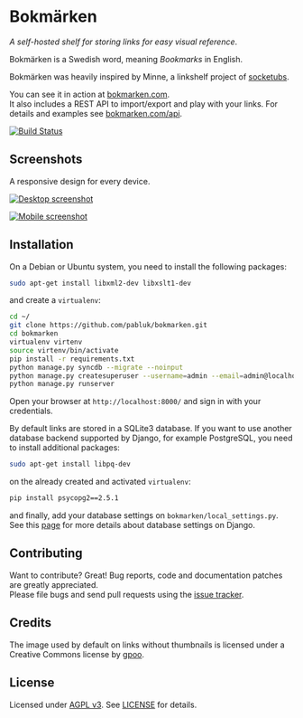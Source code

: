Bokmärken
=========

_A self-hosted shelf for storing links for easy visual reference_.

Bokmärken is a Swedish word, meaning _Bookmarks_ in English.

Bokmärken was heavily inspired by Minne, a linkshelf project of [socketubs](https://github.com/socketubs).

You can see it in action at [bokmarken.com](http://bokmarken.com/).  
It also includes a REST API to import/export and play with your links. For details and examples see [bokmarken.com/api](http://bokmarken.com/api/).

[![Build Status](https://travis-ci.org/pabluk/bokmarken.png?branch=master)](https://travis-ci.org/pabluk/bokmarken)


Screenshots
-----------

A responsive design for every device.

[![Desktop screenshot](http://bokmarken.com/static/screenshots/desktop-lo-res.jpg)](http://bokmarken.com/static/screenshots/desktop-hi-res.png)

[![Mobile screenshot](http://bokmarken.com/static/screenshots/nexus4-lo-res.jpg)](http://bokmarken.com/static/screenshots/nexus4-hi-res.png)


Installation
------------

On a Debian or Ubuntu system, you need to install the following packages:

```bash
sudo apt-get install libxml2-dev libxslt1-dev
```

and create a `virtualenv`:

```bash
cd ~/
git clone https://github.com/pabluk/bokmarken.git
cd bokmarken
virtualenv virtenv
source virtenv/bin/activate
pip install -r requirements.txt
python manage.py syncdb --migrate --noinput
python manage.py createsuperuser --username=admin --email=admin@localhost  # enter a password for the admin user
python manage.py runserver
```

Open your browser at `http://localhost:8000/` and sign in with your credentials.

By default links are stored in a SQLite3 database. If you want to use another database backend supported by Django,
for example PostgreSQL, you need to install additional packages:

```bash
sudo apt-get install libpq-dev
```

on the already created and activated `virtualenv`:

```bash
pip install psycopg2==2.5.1
```

and finally, add your database settings on `bokmarken/local_settings.py`.
See this [page](https://docs.djangoproject.com/en/dev/ref/settings/#databases) for more details
about database settings on Django.


Contributing
------------

Want to contribute? Great! Bug reports, code and documentation patches are greatly appreciated.  
Please file bugs and send pull requests using the [issue tracker](https://github.com/pabluk/bokmarken/issues).


Credits
-------

The image used by default on links without thumbnails is licensed under a Creative Commons license
by [gpoo](http://www.flickr.com/photos/gpoo/9004993292/).


License
-------

Licensed under [AGPL v3](http://www.gnu.org/licenses/agpl-3.0.txt). See [LICENSE](https://raw.github.com/pabluk/bokmarken/master/LICENSE) for details.
